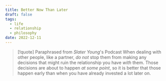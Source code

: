 ```yaml
---
title: Better Now Than Later
draft: false
tags:
  - life
  - relationship
  - philosophy
date: 2022-12-11
---
```

> [!quote] Paraphrased from *Slater Young*'s Podcast
> When dealing with other people, like a partner, *do not* stop them from making any decisions that might ruin the relationship you have *with* them. Those decisions are about to happen *at some point*, so it is better that those happen early than when you have already invested a lot later on.